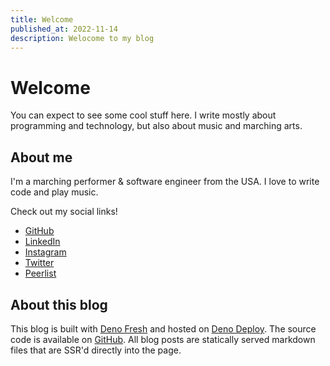 ```yaml
---
title: Welcome
published_at: 2022-11-14
description: Welocome to my blog
---
```


# Welcome

You can expect to see some cool stuff here.
I write mostly about programming and technology, but also about music and marching arts.

## About me

I'm a marching performer & software engineer from the USA. I love to write code and play music.

Check out my social links!

-   [GitHub](https://github.com/gutenfries)
-   [LinkedIn](https://www.linkedin.com/in/gutenfries/)
-   [Instagram](https://www.instagram.com/gutenfries/)
-   [Twitter](https://twitter.com/gutenfries)
-   [Peerlist](https://peerlist.io/gutenfries)

## About this blog

This blog is built with [Deno Fresh](https://fresh.deno.dev/) and hosted on [Deno Deploy](https://deno.com/deploy). The source code is available on [GitHub](https://github.com/gutenfries/gutenfries.deno.dev/). All blog posts are statically served markdown files that are SSR'd directly into the page.
